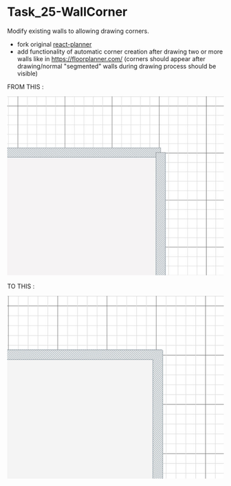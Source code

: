 # Task_25-WallCorner

Modify existing walls to allowing drawing corners.

- fork original [react-planner](https://github.com/cvdlab/react-planner)
- add functionality of automatic corner creation after drawing two or more walls like in https://floorplanner.com/ (corners should appear after drawing/normal "segmented" walls during drawing process should be visible)

FROM THIS :

![Corner 1](Corner_01.JPG)

TO THIS :

![Corner 3](Corner_03.JPG)
